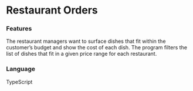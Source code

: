 # Restaurant Orders

### Features
The restaurant managers want to surface dishes that fit within the customer’s budget and show the cost of each dish. 
The program filters the list of dishes that fit in a given price range for each restaurant.

### Language
TypeScript
